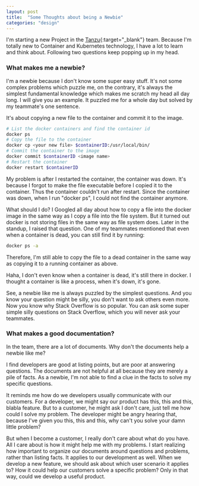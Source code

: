 ```yaml
---
layout: post
title:  "Some Thoughts about being a Newbie"
categories: "design"
---
```


I'm starting a new Project in the [Tanzu](https://tanzu.vmware.com/tanzu){:target="_blank"} team. Because I'm totally new to Container and Kubernetes technology, I have a lot to learn and think about. Following two questions keep popping up in my head.

### What makes me a newbie?

I'm a newbie because I don't know some super easy stuff. It's not some complex problems which puzzle me, on the contrary, it's always the simplest fundamental knowledge which makes me scratch my head all day long. I will give you an example. It puzzled me for a whole day but solved by my teammate's one sentence.

It's about copying a new file to the container and commit it to the image.

```bash
# List the docker containers and find the container id
docker ps
# Copy the file to the container
docker cp <your new file> $containerID:/usr/local/bin/
# Commit the container to the image
docker commit $containerID <image name>
# Restart the container
docker restart $containerID
```

My problem is after I restarted the container, the container was down. It's because I forgot to make the file executable before I copied it to the container. Thus the container couldn't run after restart. Since the container was down, when I run "docker ps", I could not find the container anymore.

What should I do? I Googled all day about how to copy a file into the docker image in the same way as I copy a file into the file system. But it turned out docker is not storing files in the same way as file system does. Later in the standup, I raised that question. One of my teammates mentioned that even when a container is dead, you can still find it by running:

```bash
docker ps -a
```

Therefore, I'm still able to copy the file to a dead container in the same way as copying it to a running container as above. 

Haha, I don't even know when a container is dead, it's still there in docker. I thought a container is like a process, when it's down, it's gone.

See, a newbie like me is always puzzled by the simplest questions. And you know your question might be silly, you don't want to ask others even more. Now you know why Stack Overflow is so popular. You can ask some super simple silly questions on Stack Overflow, which you will never ask your teammates.

### What makes a good documentation?

In the team, there are a lot of documents. Why don't the documents help a newbie like me?

I find developers are good at listing points, but are poor at answering questions. The documents are not helpful at all because they are merely a pile of facts. As a newbie, I'm not able to find a clue in the facts to solve my specific questions.

It reminds me how do we developers usually communicate with our customers. For a developer, we might say our product has this, this and this, blabla feature. But to a customer, he might ask I don't care, just tell me how could I solve my problem. The developer might be angry hearing that, because I've given you this, this and this, why can't you solve your damn little problem?

But when I become a customer, I really don't care about what do you have. All I care about is how it might help me with my problems. I start realizing how important to organize our documents around questions and problems, rather than listing facts. It applies to our development as well. When we develop a new feature, we should ask about which user scenario it applies to? How it could help our customers solve a specific problem? Only in that way, could we develop a useful product.
